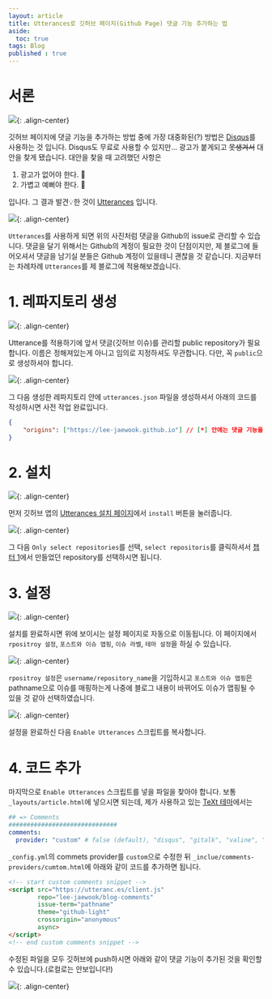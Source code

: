 ```yaml
---
layout: article
title: Utterances로 깃허브 페이지(Github Page) 댓글 기능 추가하는 법
aside:
  toc: true
tags: Blog
published : true
---
```

# 서론
![](/assets/../../assets/images/posts/blog/03_14/1.png){: .align-center}

깃허브 페이지에 댓글 기능을 추가하는 방법 중에 가장 대중화된(?) 방법은 [Disqus](https://disqus.com/)를 사용하는 것 입니다. Disqus도 무료로 사용할 수 있지만... 광고가 붙게되고 ~~못생겨서~~
대안을 찾게 됐습니다. 대안을 찾을 때 고려했던 사항은  

1. 광고가 없어야 한다. 🚫
2. 가볍고 예뻐야 한다. 💅

입니다. 그 결과 발견💡한 것이 [Utterances](https://utteranc.es/) 입니다.  
<!--more-->  

![](/assets/../../assets/images/posts/blog/03_14/2.png){: .align-center}

`Utterances`를 사용하게 되면 위의 사진처럼 댓글을 Github의 issue로 관리할 수 있습니다. 댓글을 달기 위해서는 Github의 계정이 필요한 것이 단점이지만, 제 블로그에 들어오셔서 댓글을 남기실 분들은 Github 계정이
있을테니 괜찮을 것 같습니다. 지금부터는 차례차례 `Utterances`를 제 블로그에 적용해보겠습니다.

# 1. 레파지토리 생성
![](/assets/../../assets/images/posts/blog/03_14/4.png){: .align-center}

Utterance를 적용하기에 앞서 댓글(깃허브 이슈)를 관리할 public repository가 필요합니다. 이름은 정해져있는게 아니고 임의로 지정하셔도 무관합니다. 다만, 꼭 `public`으로 생성하셔야 합니다.

![](/assets/../../assets/images/posts/blog/03_14/5.png){: .align-center}

그 다음 생성한 레파지토리 안에 `utterances.json` 파일을 생성하셔서 아래의 코드를 작성하시면 사전 작업 완료입니다.

```json
{
    "origins": ["https://lee-jaewook.github.io"] // [*] 안에는 댓글 기능을 추가할 사이트를 입력
}
```

# 2. 설치
![](/assets/../../assets/images/posts/blog/03_14/3.png){: .align-center}

먼저 깃허브 앱의 [Utterances 설치 페이지](https://github.com/apps/utterances)에서 `install` 버튼을 눌러줍니다.

![](/assets/../../assets/images/posts/blog/03_14/6.png){: .align-center}

그 다음 `Only select repositories`를 선택, `select repositoris`를 클릭하셔서 [챕터 1](#1-댓글을-관리할-레파지토리-생성)에서 만들었던 repository를 선택하시면 됩니다.

# 3. 설정
![](/assets/../../assets/images/posts/blog/03_14/7.png){: .align-center}

설치를 완료하시면 위에 보이시는 설정 페이지로 자동으로 이동됩니다. 이 페이지에서 `rpositroy 설정`, `포스트와 이슈 맵핑`, `이슈 라벨`, `테마 설정`을 하실 수 있습니다.

![](/assets/../../assets/images/posts/blog/03_14/8.png){: .align-center}

`rpositroy 설정`은 `username/repository_name`을 기입하시고 `포스트와 이슈 맵핑`은 pathname으로 이슈를 매핑하는게 나중에 블로그 내용이 바뀌어도 이슈가 맵핑될 수 있을 것 같아 선택하였습니다.

![](/assets/../../assets/images/posts/blog/03_14/9.png){: .align-center}

설정을 완료하신 다음 `Enable Utterances` 스크립트를 복사합니다.

# 4. 코드 추가

마지막으로 `Enable Utterances` 스크립트를 넣을 파일을 찾아야 합니다. 보통 `_layouts/article.html`에 넣으시면 되는데, 제가 사용하고 있는 [TeXt 테마](https://github.com/kitian616/jekyll-TeXt-theme)에서는  

```yml
## => Comments
##############################
comments:
  provider: "custom" # false (default), "disqus", "gitalk", "valine", "custom"
```

`_config.yml`의 commets provider를 `custom`으로 수정한 뒤 `_inclue/comments-providers/cumtom.html`에 아래와 같이 코드를 추가하면 됩니다.  

```html
<!-- start custom comments snippet -->
<script src="https://utteranc.es/client.js"
        repo="lee-jaewook/blog-comments"
        issue-term="pathname"
        theme="github-light"
        crossorigin="anonymous"
        async>
</script>
<!-- end custom comments snippet -->
```

수정된 파일을 모두 깃허브에 push하시면 아래와 같이 댓글 기능이 추가된 것을 확인할 수 있습니다.(로컬로는 안보입니다!)

![](/assets/../../assets/images/posts/blog/03_14/10.png){: .align-center}


